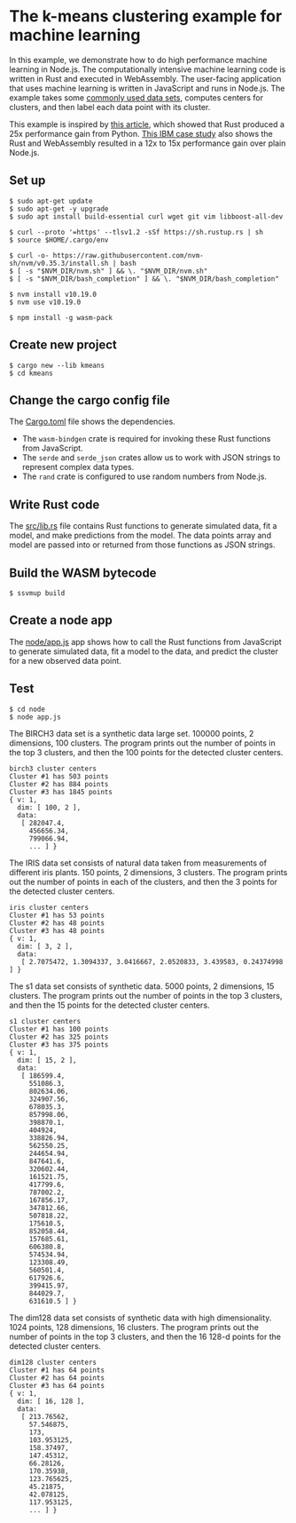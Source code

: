 # The k-means clustering example for machine learning

In this example, we demonstrate how to do high performance machine learning in Node.js. The computationally intensive machine learning code is written in Rust and executed in WebAssembly. The user-facing application that uses machine learning is written in JavaScript and runs in Node.js. The example takes some [commonly used data sets](../deps/rkm#data), computes centers for clusters, and then label each data point with its cluster.

This example is inspired by [this article](https://www.lpalmieri.com/posts/2019-12-01-taking-ml-to-production-with-rust-a-25x-speedup/), which showed that Rust produced a 25x performance gain from Python. [This IBM case study](https://developer.ibm.com/technologies/web-development/articles/why-webassembly-and-rust-together-improve-nodejs-performance/) also shows the Rust and WebAssembly resulted in a 12x to 15x performance gain over plain Node.js.

## Set up

```
$ sudo apt-get update
$ sudo apt-get -y upgrade
$ sudo apt install build-essential curl wget git vim libboost-all-dev

$ curl --proto '=https' --tlsv1.2 -sSf https://sh.rustup.rs | sh
$ source $HOME/.cargo/env

$ curl -o- https://raw.githubusercontent.com/nvm-sh/nvm/v0.35.3/install.sh | bash
$ [ -s "$NVM_DIR/nvm.sh" ] && \. "$NVM_DIR/nvm.sh"
$ [ -s "$NVM_DIR/bash_completion" ] && \. "$NVM_DIR/bash_completion"

$ nvm install v10.19.0
$ nvm use v10.19.0

$ npm install -g wasm-pack
```

## Create new project

```
$ cargo new --lib kmeans
$ cd kmeans
```

## Change the cargo config file

The [Cargo.toml](Cargo.toml) file shows the dependencies. 

* The `wasm-bindgen` crate is required for invoking these Rust functions from JavaScript. 
* The `serde` and `serde_json` crates allow us to work with JSON strings to represent complex data types.
* The `rand` crate is configured to use random numbers from Node.js.

## Write Rust code

The [src/lib.rs](src/lib.rs) file contains Rust functions to generate simulated data, fit a model, and make predictions from the model. The data points array and model are passed into or returned from those functions as JSON strings.

## Build the WASM bytecode

```
$ ssvmup build
```

## Create a node app

The [node/app.js](node/app.js) app shows how to call the Rust functions from JavaScript to generate simulated data, fit a model to the data, and predict the cluster for a new observed data point.

## Test

```
$ cd node
$ node app.js
```

The BIRCH3 data set is a synthetic data large set. 100000 points, 2 dimensions, 100 clusters. The program prints out the number of points in the top 3 clusters, and then the 100 points for the detected cluster centers.

```
birch3 cluster centers
Cluster #1 has 503 points
Cluster #2 has 884 points
Cluster #3 has 1845 points
{ v: 1,
  dim: [ 100, 2 ],
  data:
   [ 282047.4,
     456656.34,
     799066.94,
     ... ] }
```

The IRIS data set consists of natural data taken from measurements of different iris plants. 150 points, 2 dimensions, 3 clusters. The program prints out the number of points in each of the clusters, and then the 3 points for the detected cluster centers.

```
iris cluster centers
Cluster #1 has 53 points
Cluster #2 has 48 points
Cluster #3 has 48 points
{ v: 1,
  dim: [ 3, 2 ],
  data:
   [ 2.7075472, 1.3094337, 3.0416667, 2.0520833, 3.439583, 0.24374998 ] }
```

The s1 data set consists of synthetic data. 5000 points, 2 dimensions, 15 clusters. The program prints out the number of points in the top 3 clusters, and then the 15 points for the detected cluster centers.

```
s1 cluster centers
Cluster #1 has 100 points
Cluster #2 has 325 points
Cluster #3 has 375 points
{ v: 1,
  dim: [ 15, 2 ],
  data:
   [ 186599.4,
     551086.3,
     802634.06,
     324907.56,
     678035.3,
     857998.06,
     398870.1,
     404924,
     338826.94,
     562550.25,
     244654.94,
     847641.6,
     320602.44,
     161521.75,
     417799.6,
     787002.2,
     167856.17,
     347812.66,
     507818.22,
     175610.5,
     852058.44,
     157685.61,
     606380.8,
     574534.94,
     123308.49,
     560501.4,
     617926.6,
     399415.97,
     844029.7,
     631610.5 ] }
```

The dim128 data set consists of synthetic data with high dimensionality. 1024 points, 128 dimensions, 16 clusters. The program prints out the number of points in the top 3 clusters, and then the 16 128-d points for the detected cluster centers.

```
dim128 cluster centers
Cluster #1 has 64 points
Cluster #2 has 64 points
Cluster #3 has 64 points
{ v: 1,
  dim: [ 16, 128 ],
  data:
   [ 213.76562,
     57.546875,
     173,
     103.953125,
     158.37497,
     147.45312,
     66.28126,
     170.35938,
     123.765625,
     45.21875,
     42.078125,
     117.953125,
     ... ] }
```

